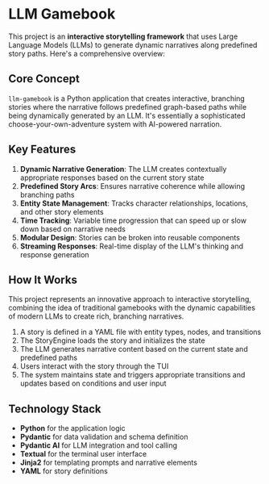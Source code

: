 # LLM Gamebook

This project is an **interactive storytelling framework** that uses Large Language Models (LLMs) to generate dynamic narratives along predefined story paths. Here's a comprehensive overview:

## Core Concept

`llm-gamebook` is a Python application that creates interactive, branching stories where the narrative follows predefined graph-based paths while being dynamically generated by an LLM. It's essentially a sophisticated choose-your-own-adventure system with AI-powered narration.

## Key Features

1. **Dynamic Narrative Generation**: The LLM creates contextually appropriate responses based on the current story state
2. **Predefined Story Arcs**: Ensures narrative coherence while allowing branching paths
3. **Entity State Management**: Tracks character relationships, locations, and other story elements
4. **Time Tracking**: Variable time progression that can speed up or slow down based on narrative needs
5. **Modular Design**: Stories can be broken into reusable components
6. **Streaming Responses**: Real-time display of the LLM's thinking and response generation

## How It Works

This project represents an innovative approach to interactive storytelling, combining the idea of traditional gamebooks with the dynamic capabilities of modern LLMs to create rich, branching narratives.

1. A story is defined in a YAML file with entity types, nodes, and transitions
2. The StoryEngine loads the story and initializes the state
3. The LLM generates narrative content based on the current state and predefined paths
4. Users interact with the story through the TUI
5. The system maintains state and triggers appropriate transitions and updates based on conditions and user input

## Technology Stack

- **Python** for the application logic
- **Pydantic** for data validation and schema definition
- **Pydantic AI** for LLM integration and tool calling
- **Textual** for the terminal user interface
- **Jinja2** for templating prompts and narrative elements
- **YAML** for story definitions
